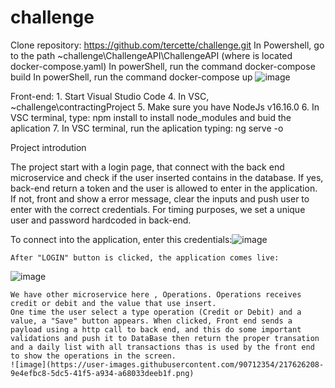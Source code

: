 # challenge

Clone repository: https://github.com/tercette/challenge.git
In Powershell, go to the path ~challenge\ChallengeAPI\ChallengeAPI (where is located docker-compose.yaml)
In powerShell, run the command docker-compose build
In powerShell, run the command docker-compose up
![image](https://user-images.githubusercontent.com/90712354/217625700-be143202-3055-491e-9404-dc583e70c352.png)

Front-end:
	1. Start Visual Studio Code
	4. In VSC, ~challenge\contractingProject
	5. Make sure you have NodeJs v16.16.0 
	6. In VSC terminal, type: npm install to install node_modules and buid the aplication
	7. In VSC terminal, run the aplication typing: ng serve -o

Project introdution

The project start with a login page, that connect with the back end microservice and check if the user inserted contains in the database. If yes, back-end return a token and the user is allowed to enter in the application. If not, front and show a error message, clear the inputs and push user to enter with the correct credentials. For timing purposes, we set a unique user and password hardcoded in back-end. 

To connect into the application, enter this credentials:![image](https://user-images.githubusercontent.com/90712354/217625913-b7f436e1-519d-4457-8f6a-126dc19481be.png)

	After "LOGIN" button is clicked, the application comes live:
![image](https://user-images.githubusercontent.com/90712354/217626024-5c33c276-0f10-451f-a37b-71ea55f2859d.png)

	We have other microservice here , Operations. Operations receives credit or debit and the value that use insert.
	One time the user select a type operation (Credit or Debit) and a value, a "Save" button appears. When clicked, Front end sends a payload using a http call to back end, and this do some important validations and push it to DataBase then return the proper transation and a daily list with all transactions thas is used by the front end to show the operations in the screen. 
	![image](https://user-images.githubusercontent.com/90712354/217626208-9e4efbc8-5dc5-41f5-a934-a68033deeb1f.png)


